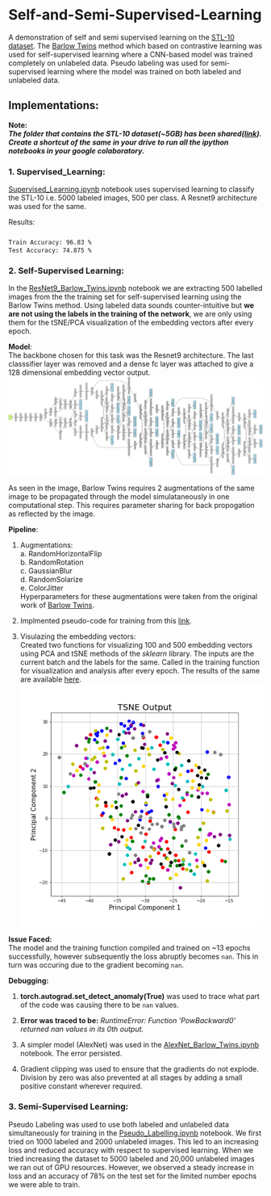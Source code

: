 # Self-and-Semi-Supervised-Learning
A demonstration of self and semi supervised learning on the [STL-10 dataset](https://cs.stanford.edu/~acoates/stl10/). The [Barlow Twins](https://arxiv.org/abs/2103.03230) method which based on contrastive learning was used for self-supervised learning where a CNN-based model was trained completely on unlabeled data. Pseudo labeling was used for semi-supervised learning where the model was trained on both labeled and unlabeled data.

## Implementations:
**Note:**<br>
***The folder that contains the STL-10 dataset(~5GB) has been shared([link]()). Create a shortcut of the same in your drive to run all the ipython notebooks in your google colaboratory.***

### 1. Supervised_Learning:<br>
[Supervised_Learning.ipynb]((Supervised_Learning.ipynb)) notebook uses supervised learning to classify the STL-10 i.e. 5000 labeled images, 500 per class. A Resnet9 architecture was used for the same. 

Results: 
### 
    Train Accuracy: 96.83 %
    Test Accuracy: 74.875 %


### 2. Self-Supervised Learning:<br>
In the [ResNet9_Barlow_Twins.ipynb](ResNet9_Barlow_Twins.ipynb) notebook we are extracting 500 labelled images from the the training set for self-supervised learning using the Barlow Twins method. Using labeled data sounds counter-intuitive but **we are not using the labels in the training of the network**, we are only using them for the tSNE/PCA visualization of the embedding vectors after every epoch. 

**Model**:<br>
The backbone chosen for this task was the Resnet9 architecture. The last classsifier layer was removed and a dense fc layer was attached to give a 128 dimensional embedding vector output. 
![img](model_torchviz.png)

As seen in the image, Barlow Twins requires 2 augmentations of the same image to be propagated through the model simulataneously in one computational step. This requires parameter sharing for back propogation as reflected by the image.

**Pipeline**:<br>
1. Augmentations:<br>
    a. RandomHorizontalFlip<br>
    b. RandomRotation<br>
    c. GaussianBlur<br>
    d. RandomSolarize<br>
    e. ColorJitter<br>
    Hyperparameters for these augmentations were taken from the original work of [Barlow Twins](https://arxiv.org/abs/2103.03230).

2. Implmented pseudo-code for training from this [link](https://lilianweng.github.io/lil-log/2021/05/31/contrastive-representation-learning.html#parallel-augmentation).

3. Visulazing the embedding vectors:<br>
Created two functions for visualizing 100 and 500 embedding vectors using PCA and tSNE methods of the *sklearn* library. The inputs are the current batch and the labels for the same. Called in the training function for visualization and analysis after every epoch. The results of the same are available [here](Results/Self_supervised).
![img](Results/Self_supervised/Trial_1_epochs_13_nan_lr_0.001_batch_64_train_500/TSNE_Output_Epoch_12.png)

**Issue Faced:**<br>
The model and the training function compiled and trained on ~13 epochs successfully, however subsequently the loss abruptly becomes ```nan```. This in turn was occuring due to the gradient becoming ```nan```.

**Debugging:**<br>

1. **torch.autograd.set_detect_anomaly(True)** was used to trace what part of the code was causing there to be ```nan``` values.

2. **Error was traced to be:** *RuntimeError: Function 'PowBackward0' returned nan values in its 0th output.*

3. A simpler model (AlexNet) was used in the [AlexNet_Barlow_Twins.ipynb](AlexNet_Barlow_Twins.ipynb) notebook. The error persisted.

4. Gradient clipping was used to ensure that the gradients do not explode. Division by zero was also prevented at all stages by adding a small positive constant wherever required.

### 3. Semi-Supervised Learning:<br>
Pseudo Labeling was used to use both labeled and unlabeled data simultaneously for training in the [Pseudo_Labelling.ipynb](Pseudo_Labelling.ipynb) notebook. We first tried on 1000 labeled and 2000 unlabeled images. This led to an increasing loss and reduced accuracy with respect to supervised learning. When we tried increasing the dataset to 5000 labeled and 20,000 unlabeled images we ran out of GPU resources.
However, we observed a steady increase in loss and an accuracy of 78% on the test set for the limited number epochs we were able to train.
